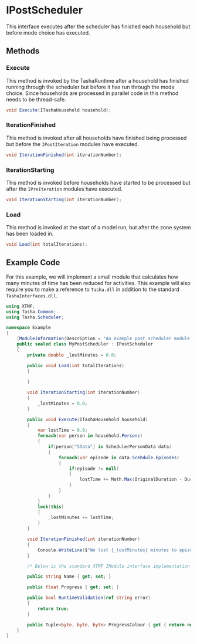 # IPostScheduler

This interface executes after the scheduler has finished each household but before
mode choice has executed.
    
## Methods

### Execute

This method is invoked by the TashaRuntime after a household has finished running
through the scheduler but before it has run through the mode choice.  Since
households are processed in parallel code in this method needs to be thread-safe.

```cs
void Execute(ITashaHousehold household);
```

### IterationFinished

This method is invoked after all households have finished being processed but
before the `IPostIteration` modules have executed.

```cs
void IterationFinished(int iterationNumber);
```

### IterationStarting

This method is invoked before households have started to be processed but after
the `IPreIteration` modules have executed.

```cs
void IterationStarting(int iterationNumber);
```

### Load

This method is invoked at the start of a model run, but after the zone system
has been loaded in.

```cs
void Load(int totalIterations);
```


## Example Code

For this example, we will implement a small module that calculates how many minutes
of time has been reduced for activities.  This example will also require you
to make a reference to `Tasha.dll` in addition to the standard `TashaInterfaces.dll`.

```cs
using XTMF;
using Tasha.Common;
using Tasha.Scheduler;

namespace Example
{
    [ModuleInformation(Description = "An example post scheduler module implementation")]
    public sealed class MyPostScheduler : IPostScheduler
    {
        private double _lostMinutes = 0.0;

        public void Load(int totalIterations)
        {
            
        }

        void IterationStarting(int iterationNumber)
        {
            _lostMinutes = 0.0;
        }

        public void Execute(ITashaHousehold household)
        {
            var lostTime = 0.0;
            foreach(var person in household.Persons)
            {
                if(person["SData"] is SchedulerPersonData data)
                {
                    foreach(var episode in data.Scehdule.Episodes)
                    {
                        if(episode != null)
                        {
                            lostTime += Math.Max(OriginalDuration - Duration, 0.0);
                        }
                    }
                }
            }
            lock(this)
            {
                _lostMinutes += lostTime;
            }
        }

        void IterationFinished(int iterationNumber)
        {
            Console.WriteLine($"We lost {_lostMinutes} minutes to episode duration shrinking!");
        }

        /* Below is the standard XTMF IModule interface implementation */

        public string Name { get; set; }

        public float Progress { get; set; }

        public bool RuntimeValidation(ref string error)
        {
            return true;
        }

        public Tuple<byte, byte, byte> ProgressColour { get { return new Tuple<byte, byte, byte>(50, 150, 50); } }
    }
}
```

